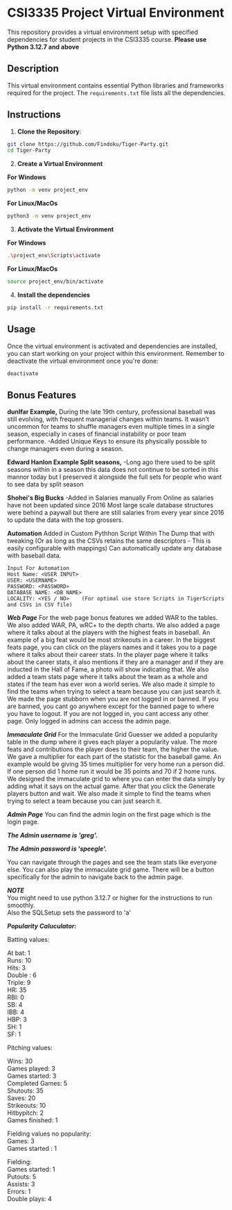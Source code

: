 # CSI3335 Project Virtual Environment

This repository provides a virtual environment setup with specified dependencies for student projects in the CSI3335 course. **Please use Python 3.12.7 and above**

## Description

This virtual environment contains essential Python libraries and frameworks required for the project. The `requirements.txt` file lists all the dependencies.

## Instructions


1. **Clone the Repository**:

```bash
git clone https://github.com/Findoku/Tiger-Party.git
cd Tiger-Party
```

2. **Create a Virtual Environment**

**For Windows**
```bash
python -m venv project_env
```
**For Linux/MacOs**
```bash
python3 -m venv project_env

```
3. **Activate the Virtual Environment**

**For Windows**
```bash
.\project_env\Scripts\activate
```
**For Linux/MacOs**
```bash
source project_env/bin/activate
```

4. **Install the dependencies**
```bash
pip install -r requirements.txt
```

## Usage

Once the virtual environment is activated and dependencies are installed, you can start working on your project within this environment. Remember to deactivate the virtual environment once you're done:

```bash
deactivate
```


## Bonus Features
**dunlfar Example,**
During the late 19th century, professional baseball was still evolving, with frequent managerial changes within teams. It wasn’t uncommon for teams to shuffle managers even multiple times in a single season, especially in cases of financial instability or poor team performance.
-Added Unique Keys to ensure its physically possible to change managers even during a season.

**Edward Hanlon Example Split seasons,**
-Long ago there used to be split seasons within in a season this data does not continue to be sorted in this mannor today but I preserved it alongside the full sets for people who want to see data by split season

**Shohei's Big Bucks**
-Added in Salaries manually From Online as salaries have not been updated since 2016 Most large scale database structures were behind a paywall but there are still salaries from every year since 2016 to update the data with the top grossers.

**Automation**
Added in Custom Pythhon Script Within The Dump that with tweaking (Or as long as the CSVs retains the same descriptors - This is easily configurable with mappings) Can automatically update any database with baseball data.

```
Input For Automation
Host Name: <USER INPUT>
USER: <USERNAME>
PASSWORD: <PASSWORD>
DATABASE NAME: <DB NAME>
LOCALITY: <YES / NO>    (For optimal use store Scripts in TigerScripts and CSVs in CSV file)
```


***Web Page***
For the web page bonus features we added WAR to the tables.
We also added WAR, PA, wRC+ to the depth charts. 
We also added a page where it talks about al the players with the highest feats in baseball.
An example of a big feat would be most strikeouts in a career.
In the biggest feats page, you can click on the players names and it takes you to a page where it talks about their career stats.
In the player page where it talks about the career stats, it also mentions if they are a manager and if they are inducted in the Hall of Fame, a photo will show indicating that. 
We also added a team stats page where it talks about the team as a whole and states if the team has ever won a world series.
We also made it simple to find the teams when trying to select a team because you can just search it.
We made the page stubborn when you are not logged in or banned. 
If you are banned, you cant go anywhere except for the banned page to where you have to logout.
If you are not logged in, you cant access any other page.
Only logged in admins can access the admin page. 




***Immaculate Grid***
For the Immaculate Grid Guesser we added a popularity table in the dump where it gives each player a popularity value.
The more feats and contributions the player does to their team, the higher the value. 
We gave a multiplier for each part of the statistic for the baseball game.
An example would be giving 35 times multiplier for very home run a person did. If one person did 1 home run it would be 35 points and 70 if 2 home runs.
We designed the immaculate grid to where you can enter the data simply by adding what it says on the actual game.
After that you click the Generate players button and wait.
We also made it simple to find the teams when trying to select a team because you can just search it.


***Admin Page***
You can find the admin login on the first page which is the login page.

***The Admin username is 'greg'.***

***The Admin password is 'speegle'.***

You can navigate through the pages and see the team stats like everyone else.
You can also play the immaculate grid game.
There will be a button specifically for the admin to navigate back to the admin page.


***NOTE***
</br>
You might need to use python 3.12.7 or higher for the instructions to run smoothly.
</br>
Also the SQLSetup sets the password to 'a'




***Popularity Caluculator:***


Batting values:</br>

At bat: 1</br>
Runs: 10</br>
Hits: 3</br>
Double	: 6</br>
Triple: 9</br>
HR: 35</br>
RBI: 0</br>
SB: 4</br>
IBB: 4</br>
HBP: 3</br>
SH: 1</br>
SF: 1</br>

Pitching values:
	</br>

Wins: 30</br>
Games played: 3</br>
Games started: 3</br>
Completed Games: 5</br>
Shutouts: 35</br>
Saves: 20</br>
Strikeouts: 10</br>
Hitbypitch: 2</br>
Games finished: 1</br>


Fielding values no popularity:</br>
Games: 3</br>
Games started : 1</br>




Fielding:</br>
	Games started: 1</br>
	Putouts: 5</br>
	Assists: 3</br>
	Errors: 1</br>
	Double plays: 4</br>


